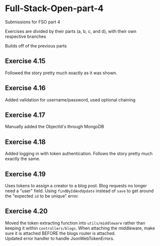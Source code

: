 # Full-Stack-Open-part-4
Submissions for FSO part 4

Exercises are divided by their parts (a, b, c, and d), with their own respective branches

Builds off of the previous parts

## Exercise 4.15
Followed the story pretty much exactly as it was shown.

## Exercise 4.16
Added validation for username/password, used optional chaining

## Exercise 4.17
Manually added the ObjectId's through MongoDB  

## Exercise 4.18
Added logging in with token authentication. Follows the story pretty much exactly the same.

## Exercise 4.19
Uses tokens to assign a creator to a blog post. Blog requests no longer need a "user" field. Using `findByIdAndUpdate` instead of `save` to get around the "expected `id` to be unique" error.

## Exercise 4.20
Moved the token extracting function into `utils/middleware` rather than keeping it within `controllers/blogs`. When attaching the middleware, make sure it is attached BEFORE the blogs router is attached.  
Updated error handler to handle JsonWebTokenErrors.